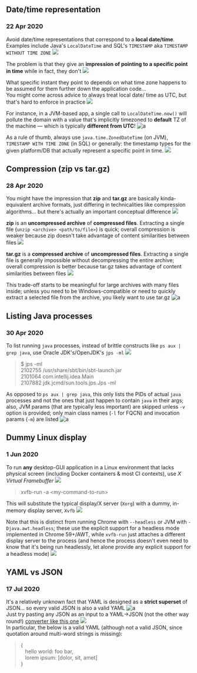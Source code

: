 ## Date/time representation
### 22 Apr 2020

Avoid date/time representations that correspond to
a **local date/time**. Examples include Java's `LocalDateTime`
and SQL's `TIMESTAMP` aka `TIMESTAMP WITHOUT TIME ZONE` ![](stop-sign)

The problem is that they give an **impression of pointing
to a specific point in time** while in fact, they don't ![](bangbang)

What specific instant they point to depends on what
time zone happens to be assumed for them further down
the application code...<br/>
You might come across advice to always treat local date/
time as UTC, but that's hard to enforce in practice ![](niby-czlowiek-wiedzial)

For instance, in a JVM-based app, a single call to
`LocalDateTime.now()` will pollute the domain with a
value that's implicitly timezoned to **default** TZ of
the machine &mdash; which is typically **different from UTC**! ![a](pepepanic)

As a rule of thumb, always use `java.time.ZonedDateTime` (on JVM),
`TIMESTAMP WITH TIME ZONE` (in SQL) or generally: the timestamp types
for the given platform/DB that actually represent a specific point in time. ![](spurdo-thumbs-up)


## Compression (zip vs tar.gz)
### 28 Apr 2020

You might have the impression that **zip** and
**tar.gz** are basically kinda-equivalent archive
formats, just differing in technicalities like
compression algorithms... but there's actually
an important conceptual difference ![](goncern)

**zip** is an **uncompressed archive** of **compressed
files**. Extracting a single file (`unzip <archive>
<path/to/file>`) is quick; overall compression
is weaker because zip doesn't take advantage
of content similarities between files ![](windows)

**tar.gz** is a **compressed archive** of **uncompressed
files**. Extracting a single file is generally impossible
without decompressing the entire archive;
overall compression is better because tar.gz takes
advantage of content similarities between files ![](linux)

This trade-off starts to be meaningful for large
archives with many files inside; unless you need
to be Windows-compatible or need to quickly extract
a selected file from the archive, you likely
want to use tar.gz ![a](head-banging-parrot)


## Listing Java processes
### 30 Apr 2020

To list running `java` processes,
instead of brittle constructs like
`ps aux | grep java`, use Oracle
JDK's/OpenJDK's `jps -ml` ![](java)

> $ jps -ml <br/>
> 2102755 /usr/share/sbt/bin/sbt-launch.jar <br/>
> 2101064 com.intellij.idea.Main <br/>
> 2107882 jdk.jcmd/sun.tools.jps.Jps -ml <br/>

As opposed to `ps aux | grep java`, this only
lists the PIDs of actual `java` processes and
not the ones that just happen to contain
`java` in their args; also, JVM params (that
are typically less important) are skipped
unless `-v` option is provided; only main
class names (`-l` for FQCN) and invocation
params (`-m`) are listed ![a](shell-party)


## Dummy Linux display
### 1 Jun 2020

To run **any** desktop-GUI application in a Linux environment that lacks
physical screen (including Docker containers & most CI contexts),
use _X Virtual Framebuffer_ ![](nerd_face)

> xvfb-run -a &lt;my-command-to-run&gt;

This will substitute the typical display/X server (`Xorg`) with a dummy,
in-memory display server, `Xvfb` ![](linux)

Note that this is distinct from running Chrome with `--headless`
or JVM with `-Djava.awt.headless`; these use the explicit support
for a headless mode implemented in Chrome 59+/AWT,
while `xvfb-run` just attaches a different display server to the process
(and hence the process doesn't even need to know that it's being run headlessly,
let alone provide any explicit support for a headless mode) ![](executioner)


## YAML vs JSON
### 17 Jul 2020

It's a relatively unknown fact that YAML is designed as a **strict superset** of JSON... so every valid JSON is also a valid YAML ![a](cooo) <br/>
Just try pasting any JSON as an input to a YAML->JSON (not the other way round!)
[converter like this one](http://onlineyamltools.com/convert-yaml-to-json) ![](wrench) <br/>
In particular, the below is a valid YAML
(although not a valid JSON, since quotation around multi-word strings is missing):

> { <br/>
> &nbsp;&nbsp; hello world: foo bar, <br/>
> &nbsp;&nbsp; lorem ipsum: [dolor, sit, amet] <br/>
> } <br/>

